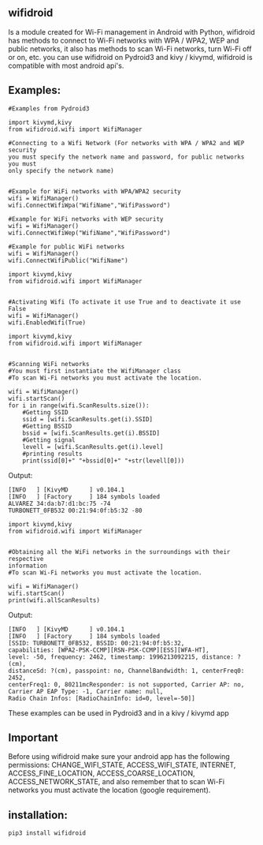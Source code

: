 ## wifidroid 
Is a module created for Wi-Fi management in Android
with Python, wifidroid has methods to connect to Wi-Fi 
networks with WPA / WPA2, WEP and public networks, 
it also has methods to scan Wi-Fi networks, 
turn Wi-Fi off or on, etc.  you can use wifidroid on Pydroid3 
and kivy / kivymd, wifidroid is compatible with most android api's.


## Examples:

```
#Examples from Pydroid3

import kivymd,kivy
from wifidroid.wifi import WifiManager

#Connecting to a Wifi Network (For networks with WPA / WPA2 and WEP security 
you must specify the network name and password, for public networks you must 
only specify the network name)


#Example for WiFi networks with WPA/WPA2 security
wifi = WifiManager()
wifi.ConnectWifiWpa("WifiName","WifiPassword")

#Example for WiFi networks with WEP security
wifi = WifiManager()
wifi.ConnectWifiWep("WifiName","WifiPassword")

#Example for public WiFi networks
wifi = WifiManager()
wifi.ConnectWifiPublic("WifiName")
```
```
import kivymd,kivy
from wifidroid.wifi import WifiManager


#Activating Wifi (To activate it use True and to deactivate it use False
wifi = WifiManager()
wifi.EnabledWifi(True)
```

```
import kivymd,kivy
from wifidroid.wifi import WifiManager


#Scanning WiFi networks
#You must first instantiate the WifiManager class
#To scan Wi-Fi networks you must activate the location.

wifi = WifiManager()
wifi.startScan()
for i in range(wifi.ScanResults.size()):
    #Getting SSID
    ssid = [wifi.ScanResults.get(i).SSID]
    #Getting BSSID
    bssid = [wifi.ScanResults.get(i).BSSID]
    #Getting signal
    levell = [wifi.ScanResults.get(i).level]
    #printing results
    print(ssid[0]+" "+bssid[0]+" "+str(levell[0]))
```
Output:
```
[INFO   ] [KivyMD      ] v0.104.1
[INFO   ] [Factory     ] 184 symbols loaded
ALVAREZ 34:da:b7:d1:bc:75 -74
TURBONETT_0FB532 00:21:94:0f:b5:32 -80
```

```
import kivymd,kivy
from wifidroid.wifi import WifiManager


#Obtaining all the WiFi networks in the surroundings with their respective 
information
#To scan Wi-Fi networks you must activate the location.

wifi = WifiManager()
wifi.startScan()
print(wifi.allScanResults)  
```
Output:
```
[INFO   ] [KivyMD      ] v0.104.1
[INFO   ] [Factory     ] 184 symbols loaded
[SSID: TURBONETT_0FB532, BSSID: 00:21:94:0f:b5:32, 
capabilities: [WPA2-PSK-CCMP][RSN-PSK-CCMP][ESS][WFA-HT], 
level: -50, frequency: 2462, timestamp: 1996213092215, distance: ?(cm), 
distanceSd: ?(cm), passpoint: no, ChannelBandwidth: 1, centerFreq0: 2452, 
centerFreq1: 0, 80211mcResponder: is not supported, Carrier AP: no, 
Carrier AP EAP Type: -1, Carrier name: null, 
Radio Chain Infos: [RadioChainInfo: id=0, level=-50]]
```
These examples can be used in Pydroid3 and in a kivy / kivymd app


## Important
Before using wifidroid make sure your android app 
has the following permissions: CHANGE_WIFI_STATE, ACCESS_WIFI_STATE, 
INTERNET, ACCESS_FINE_LOCATION, ACCESS_COARSE_LOCATION, ACCESS_NETWORK_STATE, 
and also remember that to scan Wi-Fi networks you must activate the location 
(google requirement).




## installation:
```
pip3 install wifidroid
```


   




     





